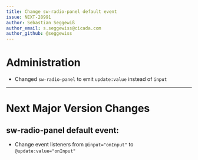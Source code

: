 ```yaml
---
title: Change sw-radio-panel default event
issue: NEXT-28991
author: Sebastian Seggewiß
author_email: s.seggewiss@cicada.com
author_github: @seggewiss
---
```

# Administration
* Changed `sw-radio-panel` to emit `update:value` instead of `input`
___
# Next Major Version Changes
## sw-radio-panel default event:
* Change event listeners from `@input="onInput"` to `@update:value="onInput"`
